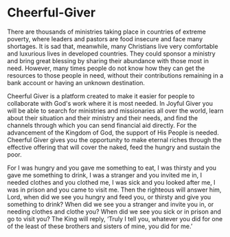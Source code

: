 # Cheerful-Giver
There are thousands of ministries taking place in countries of extreme poverty, where leaders and pastors are food insecure and face many shortages. It is sad that, meanwhile, many Christians live very comfortable and luxurious lives in developed countries. They could sponsor a ministry and bring great blessing by sharing their abundance with those most in need. However, many times people do not know how they can get the resources to those people in need, without their contributions remaining in a bank account or having an unknown destination.

Cheerful Giver is a platform created to make it easier for people to collaborate with God's work where it is most needed. In Joyful Giver you will be able to search for ministries and missionaries all over the world, learn about their situation and their ministry and their needs, and find the channels through which you can send financial aid directly. For the advancement of the Kingdom of God, the support of His People is needed. Cheerful Giver gives you the opportunity to make eternal riches through the effective offering that will cover the naked, feed the hungry and sustain the poor.

For I was hungry and you gave me something to eat, I was thirsty and you gave me something to drink, I was a stranger and you invited me in, I needed clothes and you clothed me, I was sick and you looked after me, I was in prison and you came to visit me. Then the righteous will answer him, Lord, when did we see you hungry and feed you, or thirsty and give you something to drink? When did we see you a stranger and invite you in, or needing clothes and clothe you? When did we see you sick or in prison and go to visit you? The King will reply, ‘Truly I tell you, whatever you did for one of the least of these brothers and sisters of mine, you did for me.’
